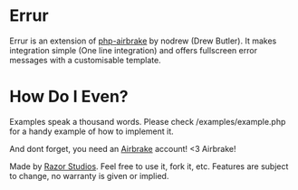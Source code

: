 Errur
============

Errur is an extension of [php-airbrake](https://github.com/nodrew/php-airbrake) by nodrew (Drew Butler). It makes integration simple (One line integration) and offers fullscreen error messages with a customisable template.

How Do I Even?
============

Examples speak a thousand words. Please check /examples/example.php for a handy example of how to implement it.

And dont forget, you need an [Airbrake](http://airbrake.io) account! <3 Airbrake!

Made by [Razor Studios](http://razor-studios.co.uk). Feel free to use it, fork it, etc. Features are subject to change, no warranty is given or implied.